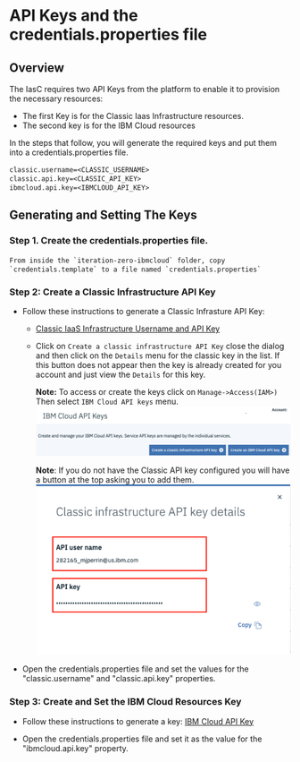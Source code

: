 # API Keys and the credentials.properties file

## Overview
The IasC requires two API Keys from the platform to enable it to provision the necessary resources:
- The first Key is for the Classic Iaas Infrastructure resources.
- The second key is for the IBM Cloud resources

In the steps that follow, you will generate the required keys and put them into a credentials.properties file.

    
    classic.username=<CLASSIC_USERNAME>
    classic.api.key=<CLASSIC_API_KEY>
    ibmcloud.api.key=<IBMCLOUD_API_KEY>


## Generating and Setting The Keys

### Step 1. Create the credentials.properties file.

    From inside the `iteration-zero-ibmcloud` folder, copy `credentials.template` to a file named `credentials.properties`


### Step 2: Create a Classic Infrastructure API Key
- Follow these instructions to generate a Classic Infrasture API Key:
    - [Classic IaaS Infrastructure Username and API Key](https://cloud.ibm.com/docs/iam?topic=iam-classic_keys#classic_keys "Managing classic infrastructure API keys")

    - Click on `Create a classic infrastructure API Key` close the dialog and then click on the `Details` menu for the classic key in the list. If this button does not appear then the key is already created for you account and just view the `Details` for this key.

        **Note:** To access or create the keys click on `Manage->Access(IAM>)`  Then select `IBM Cloud API keys` menu. 
            ![API Keys](./images/apikeys.png)
        
        **Note**: If you do not have the Classic API key configured you will have a button at the top asking you to add them.
            ![Classic Keys](./images/classickeys.png)
 
- Open the credentials.properties file and set the values for the "classic.username" and "classic.api.key" properties.


### Step 3: Create and Set the IBM Cloud Resources Key

- Follow these instructions to generate a key:
[IBM Cloud API Key](https://console.bluemix.net/docs/iam/userid_keys.html#creating-an-api-key "Creating an API key")


- Open the credentials.properties file and set it as the value for the "ibmcloud.api.key" property.